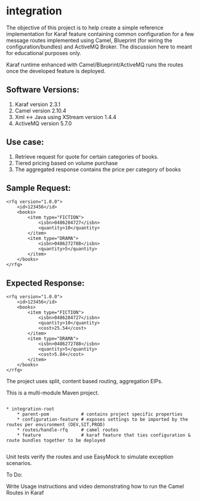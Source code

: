 integration
===========

The objective of this project is to help create a simple reference implementation for Karaf feature containing common configuration for a few message routes implemented using Camel, Blueprint (for wiring the configuration/bundles) and ActiveMQ Broker. The discussion here to meant for educational purposes only. 

Karaf runtime enhanced with Camel/Blueprint/ActiveMQ runs the routes once the developed feature is deployed. 

## Software Versions:

1. Karaf version 2.3.1
2. Camel version 2.10.4
3. Xml <-> Java using XStream version 1.4.4
4. ActiveMQ version 5.7.0

## Use case:

1. Retrieve request for quote for certain categories of books.
2. Tiered pricing based on volume purchase
3. The aggregated response contains the price per category of books

## Sample Request:

```
<rfq version="1.0.0">
	<id>123456</id>
	<books>
		<item type="FICTION">
			<isbn>0486284727</isbn>
			<quantity>10</quantity>
		</item>
		<item type="DRAMA">
			<isbn>0486272788</isbn>
			<quantity>5</quantity>
		</item>
	</books>
</rfq>

```

## Expected Response:

```
<rfq version="1.0.0">
	<id>123456</id>
	<books>
		<item type="FICTION">
			<isbn>0486284727</isbn>
			<quantity>10</quantity>
			<cost>25.54</cost>
		</item>
		<item type="DRAMA">
			<isbn>0486272788</isbn>
			<quantity>5</quantity>
			<cost>5.84</cost>
		</item>
	</books>
</rfq>
```

The project uses split, content based routing, aggregation EIPs.

This is a multi-module Maven project. 

```
	
* integration-root
	* parent-pom			# contains project specific properties
	* configuration-feature	# exposes settings to be imported by the routes per environment (DEV,SIT,PROD)
	* routes/handle-rfq		# camel routes	
	* feature				# karaf feature that ties configuration & route bundles together to be deployed
		
```		
Unit tests verify the routes and use EasyMock to simulate exception scenarios. 

To Do:

Write Usage instructions and video demonstrating how to run the Camel Routes in Karaf 

